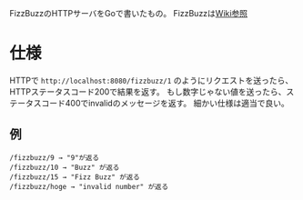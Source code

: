 FizzBuzzのHTTPサーバをGoで書いたもの。
FizzBuzzは[Wiki参照](https://ja.wikipedia.org/wiki/Fizz_Buzz)
　　　
# 仕様

HTTPで `http://localhost:8080/fizzbuzz/1` のようにリクエストを送ったら、HTTPステータスコード200で結果を返す。
もし数字じゃない値を送ったら、ステータスコード400でinvalidのメッセージを返す。
細かい仕様は適当で良い。

## 例
```
/fizzbuzz/9 → "9"が返る
/fizzbuzz/10 → "Buzz" が返る
/fizzbuzz/15 → "Fizz Buzz" が返る
/fizzbuzz/hoge → "invalid number" が返る
```
